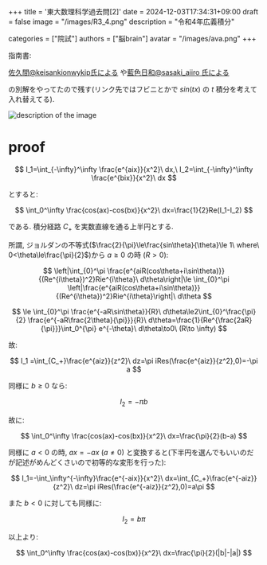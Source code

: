 +++
title = '東大数理科学過去問[2]'
date = 2024-12-03T17:34:31+09:00
draft = false
image = "/images/R3_4.png"
description = "令和4年広義積分"

categories = ["院試"]
authors = ["脳brain"]
avatar = "/images/ava.png"
+++

指南書:

[佐久間@keisankionwykip氏による](https://www.dropbox.com/scl/fo/c7mmwfxw3p35ckteioz0w/AHjphQ1JoxCupbm9UyFbsUs?rlkey=7icu18r0d6m2tub7xjxho1git&e=2&dl=0)
や[藍色日和@sasaki_aiiro
氏による](https://mathlog.info/articles/ExffVDUnvDcBWnTgw2kV)

の別解をやってたので残す(リンク先ではフビニとかで $sin(tx)$ の $t$ 積分を考えて入れ替えてる).

![description of the image](/images/R3_4.png)

# proof

$$
I_1=\int_{-\infty}^\infty \frac{e^{aix}}{x^2}\ dx,\ I_2=\int_{-\infty}^\infty \frac{e^{bix}}{x^2}\ dx
$$

とすると:

$$
\int_0^\infty \frac{cos(ax)-cos(bx)}{x^2}\ dx=\frac{1}{2}Re(I_1-I_2)
$$

である. 積分経路 $C_+$ を実数直線を通る上半円とする.

所謂, ジョルダンの不等式($\frac{2}{\pi}\le\frac{sin\theta}{\theta}\le 1\ where\ 0<\theta\le\frac{\pi}{2}$)から $a\ge0$ の時 ($R>0$):

$$
\left|\int_{0}^\pi \frac{e^{aiR(cos\theta+i\sin\theta)}}{(Re^{i\theta})^2}Rie^{i\theta}\ d\theta\right|\le \int_{0}^\pi \left|\frac{e^{aiR(cos\theta+i\sin\theta)}}{(Re^{i\theta})^2}Rie^{i\theta}\right|\ d\theta
$$

$$
\le \int_{0}^\pi \frac{e^{-aR\sin\theta}}{R}\ d\theta\le2\int_{0}^\frac{\pi}{2} \frac{e^{-aR\frac{2\theta}{\pi}}}{R}\ d\theta=\frac{1}{Re^{\frac{2aR}{\pi}}}\int_0^{\pi} e^{-\theta}\ d\theta\to0\ (R\to \infty)
$$

故:

$$
I_1 =\int_{C_+}\frac{e^{aiz}}{z^2}\ dz=\pi iRes(\frac{e^{aiz}}{z^2},0)=-\pi a
$$

同様に $b\ge0$ なら:

$$
I_2=-\pi b
$$

故に:

$$
\int_0^\infty \frac{cos(ax)-cos(bx)}{x^2}\ dx=\frac{\pi}{2}(b-a)
$$

同様に $a<0$ の時, $ax=-ax\ (a\neq0)$ と変換すると(下半円を選んでもいいのだが記述がめんどくさいので初等的な変形を行った):

$$
I_1=-\int_\infty^{-\infty}\frac{e^{-aix}}{x^2}\ dx=\int_{C_+}\frac{e^{-aiz}}{z^2}\ dz=\pi iRes(\frac{e^{-aiz}}{z^2},0)=a\pi
$$

また $b<0$ に対しても同様に:

$$
I_2=b\pi
$$

以上より:

$$
\int_0^\infty \frac{cos(ax)-cos(bx)}{x^2}\ dx=\frac{\pi}{2}(|b|-|a|)
$$
